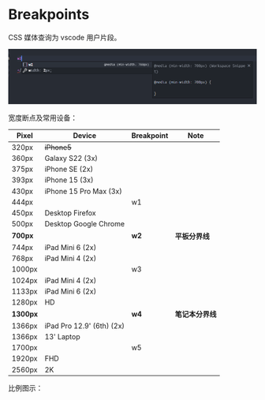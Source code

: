 <script setup>
import BreakpointsA from './BreakpointsA.vue';
</script>

# Breakpoints

CSS 媒体查询为 vscode 用户片段。

![Breakpoints for VS Code](./Breakpoints.png)

宽度断点及常用设备：

| Pixel      | Device                    | Breakpoint | Note             |
| ---------- | ------------------------- | ---------- | ---------------- |
| 320px      | ~~iPhone5~~               |            |                  |
| 360px      | Galaxy S22 (3x)           |            |                  |
| 375px      | iPhone SE (2x)            |            |                  |
| 393px      | iPhone 15 (3x)            |            |                  |
| 430px      | iPhone 15 Pro Max (3x)    |            |                  |
| 444px      |                           | w1         |                  |
| 450px      | Desktop Firefox           |            |                  |
| 500px      | Desktop Google Chrome     |            |                  |
| **700px**  |                           | **w2**     | **平板分界线**   |
| 744px      | iPad Mini 6 (2x)          |            |                  |
| 768px      | iPad Mini 4 (2x)          |            |                  |
| 1000px     |                           | w3         |                  |
| 1024px     | iPad Mini 4 (2x)          |            |                  |
| 1133px     | iPad Mini 6 (2x)          |            |                  |
| 1280px     | HD                        |            |                  |
| **1300px** |                           | **w4**     | **笔记本分界线** |
| 1366px     | iPad Pro 12.9' (6th) (2x) |            |                  |
| 1366px     | 13' Laptop                |            |                  |
| 1700px     |                           | w5         |                  |
| 1920px     | FHD                       |            |                  |
| 2560px     | 2K                        |            |                  |

比例图示：

<BreakpointsA />
